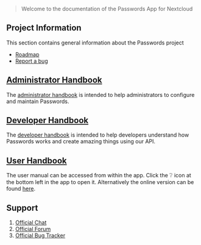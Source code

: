 > Welcome to the documentation of the Passwords App for Nextcloud

## Project Information
This section contains general information about the Passwords project
- [Roadmap](https://git.mdns.eu/nextcloud/passwords/wikis/Project/Roadmap)
- [Report a bug](https://git.mdns.eu/nextcloud/passwords/wikis/Project/Bug-Reporting)

## [Administrator Handbook](https://git.mdns.eu/nextcloud/passwords/wikis/Administrators/Index)
The [administrator handbook](https://git.mdns.eu/nextcloud/passwords/wikis/Administrators/Index) is intended to help administrators to configure and maintain Passwords.

## [Developer Handbook](https://git.mdns.eu/nextcloud/passwords/wikis/Developers/Index)
The [developer handbook](https://git.mdns.eu/nextcloud/passwords/wikis/Developers/Index) is intended to help developers understand how Passwords works and create amazing things using our API.

## [User Handbook](https://git.mdns.eu/nextcloud/passwords/wikis/Users/Index)
The user manual can be accessed from within the app.
Click the :grey_question: icon at the bottom left in the app to open it.
Alternatively the online version can be found [here](https://git.mdns.eu/nextcloud/passwords/wikis/Users/Index).

## Support
1. [Official Chat](https://t.me/nc_passwords/1)
2. [Official Forum](https://help.nextcloud.com/tag/passwords-app)
3. [Official Bug Tracker](https://github.com/marius-wieschollek/passwords/issues)